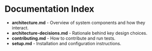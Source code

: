 # Documentation Index

- **architecture.md** - Overview of system components and how they interact.
- **architecture-decisions.md** - Rationale behind key design choices.
- **contributing.md** - How to contribute and run tests.
- **setup.md** - Installation and configuration instructions.
